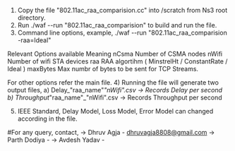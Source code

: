 1) Copy the file "802.11ac_raa_comparision.cc" into /scratch from Ns3 root directory.
2) Run ./waf --run "802.11ac_raa_comparision" to build and run the file.
3) Command line options, example, ./waf --run "802.11ac_raa_comparision -raa=Ideal"

Relevant Options available                                               Meaning
  nCsma                                                               Number of CSMA nodes
  nWifi                                                               Number of wifi STA devices
  raa                                                                 RAA algortihm ( MinstrelHt / ConstantRate / Ideal )
  maxBytes                                                            Max numbr of bytes to be sent for TCP Streams.
  
  For other options refer the main file.
4) Running the file will generate two output files,
   a) Delay_"raa_name"_"nWifi".csv -> Records Delay per second
   b) Throughput_"raa_name"_"nWifi".csv -> Records Throughput per second
   
5) IEEE Standard, Delay Model, Loss Model, Error Model can changed according in the file.








#For any query, contact,
-> Dhruv Agja - dhruvagja8808@gmail.com
-> Parth Dodiya - 
-> Avdesh Yadav - 

